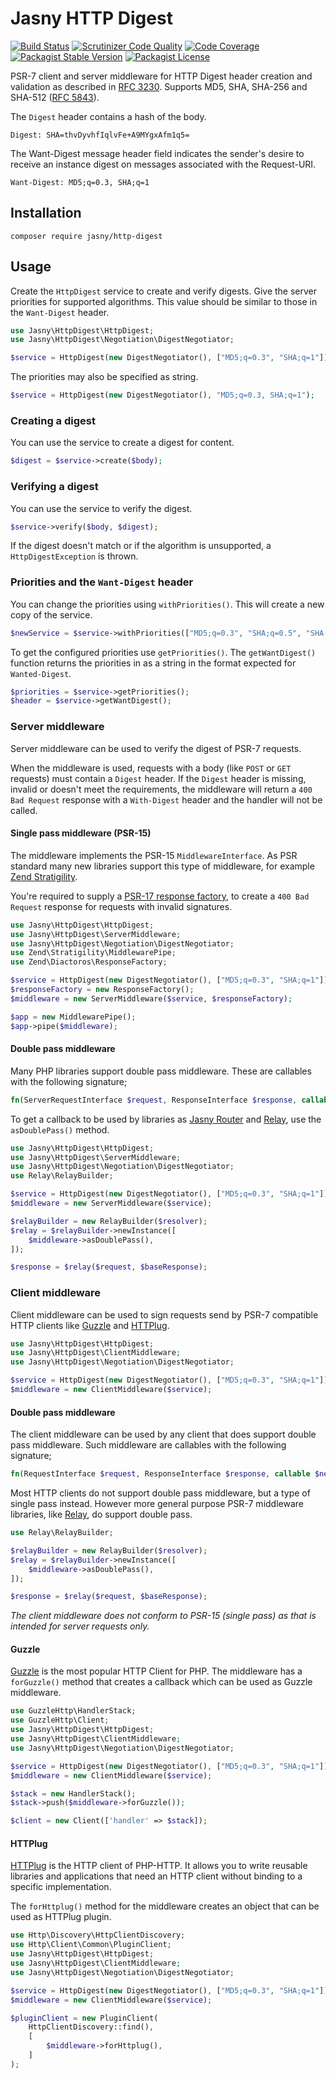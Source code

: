 Jasny HTTP Digest
===

[![Build Status](https://travis-ci.org/jasny/http-digest.svg?branch=master)](https://travis-ci.org/jasny/http-digest)
[![Scrutinizer Code Quality](https://scrutinizer-ci.com/g/jasny/http-digest/badges/quality-score.png?b=master)](https://scrutinizer-ci.com/g/jasny/http-digest/?branch=master)
[![Code Coverage](https://scrutinizer-ci.com/g/jasny/http-digest/badges/coverage.png?b=master)](https://scrutinizer-ci.com/g/jasny/http-digest/?branch=master)
[![Packagist Stable Version](https://img.shields.io/packagist/v/jasny/http-digest.svg)](https://packagist.org/packages/jasny/http-digest)
[![Packagist License](https://img.shields.io/packagist/l/jasny/http-digest.svg)](https://packagist.org/packages/jasny/http-digest)

PSR-7 client and server middleware for HTTP Digest header creation and validation as described in
[RFC 3230](https://tools.ietf.org/html/rfc3230). Supports MD5, SHA, SHA-256 and SHA-512
([RFC 5843](https://tools.ietf.org/html/rfc5843)).

The `Digest` header contains a hash of the body.

    Digest: SHA=thvDyvhfIqlvFe+A9MYgxAfm1q5=

The Want-Digest message header field indicates the sender's desire to receive an instance digest on messages associated
with the Request-URI.

    Want-Digest: MD5;q=0.3, SHA;q=1

Installation
---

    composer require jasny/http-digest

Usage
---

Create the `HttpDigest` service to create and verify digests. Give the server priorities for supported algorithms. This
value should be similar to those in the `Want-Digest` header.

```php
use Jasny\HttpDigest\HttpDigest;
use Jasny\HttpDigest\Negotiation\DigestNegotiator;

$service = HttpDigest(new DigestNegotiator(), ["MD5;q=0.3", "SHA;q=1"]);
```

The priorities may also be specified as string.

```php
$service = HttpDigest(new DigestNegotiator(), "MD5;q=0.3, SHA;q=1");
```

### Creating a digest

You can use the service to create a digest for content.

```php
$digest = $service->create($body);
```

### Verifying a digest

You can use the service to verify the digest.

```php
$service->verify($body, $digest);
```

If the digest doesn't match or if the algorithm is unsupported, a `HttpDigestException` is thrown.

### Priorities and the `Want-Digest` header

You can change the priorities using `withPriorities()`. This will create a new copy of the service.

```php
$newService = $service->withPriorities(["MD5;q=0.3", "SHA;q=0.5", "SHA-256;q=1"]);
```

To get the configured priorities use `getPriorities()`. The `getWantDigest()` function returns the priorities in as a
string in the format expected for `Wanted-Digest`.

```php
$priorities = $service->getPriorities();
$header = $service->getWantDigest();
```

### Server middleware

Server middleware can be used to verify the digest of PSR-7 requests.

When the middleware is used, requests with a body (like `POST` or `GET` requests) must contain a `Digest` header.
If the `Digest` header is missing, invalid or doesn't meet the requirements, the middleware will return a
`400 Bad Request` response with a `With-Digest` header and the handler will not be called.

#### Single pass middleware (PSR-15)

The middleware implements the PSR-15 `MiddlewareInterface`. As PSR standard many new libraries support this type of
middleware, for example [Zend Stratigility](https://docs.zendframework.com/zend-stratigility/). 

You're required to supply a [PSR-17 response factory](https://www.php-fig.org/psr/psr-17/#22-responsefactoryinterface),
to create a `400 Bad Request` response for requests with invalid signatures.

```php
use Jasny\HttpDigest\HttpDigest;
use Jasny\HttpDigest\ServerMiddleware;
use Jasny\HttpDigest\Negotiation\DigestNegotiator;
use Zend\Stratigility\MiddlewarePipe;
use Zend\Diactoros\ResponseFactory;

$service = HttpDigest(new DigestNegotiator(), ["MD5;q=0.3", "SHA;q=1"]);
$responseFactory = new ResponseFactory();
$middleware = new ServerMiddleware($service, $responseFactory);

$app = new MiddlewarePipe();
$app->pipe($middleware);
```

#### Double pass middleware

Many PHP libraries support double pass middleware. These are callables with the following signature;

```php
fn(ServerRequestInterface $request, ResponseInterface $response, callable $next): ResponseInterface
```

To get a callback to be used by libraries as [Jasny Router](https://github.com/jasny/router) and
[Relay](http://relayphp.com/), use the `asDoublePass()` method.

```php
use Jasny\HttpDigest\HttpDigest;
use Jasny\HttpDigest\ServerMiddleware;
use Jasny\HttpDigest\Negotiation\DigestNegotiator;
use Relay\RelayBuilder;

$service = HttpDigest(new DigestNegotiator(), ["MD5;q=0.3", "SHA;q=1"]);
$middleware = new ServerMiddleware($service);

$relayBuilder = new RelayBuilder($resolver);
$relay = $relayBuilder->newInstance([
    $middleware->asDoublePass(),
]);

$response = $relay($request, $baseResponse);
```

### Client middleware

Client middleware can be used to sign requests send by PSR-7 compatible HTTP clients like
[Guzzle](http://docs.guzzlephp.org) and [HTTPlug](http://docs.php-http.org).

```php
use Jasny\HttpDigest\HttpDigest;
use Jasny\HttpDigest\ClientMiddleware;
use Jasny\HttpDigest\Negotiation\DigestNegotiator;

$service = HttpDigest(new DigestNegotiator(), ["MD5;q=0.3", "SHA;q=1"]);
$middleware = new ClientMiddleware($service);
```

#### Double pass middleware

The client middleware can be used by any client that does support double pass middleware. Such middleware are callables
with the following signature;

```php
fn(RequestInterface $request, ResponseInterface $response, callable $next): ResponseInterface
```

Most HTTP clients do not support double pass middleware, but a type of single pass instead. However more general
purpose PSR-7 middleware libraries, like [Relay](http://relayphp.com/), do support double pass.

```php
use Relay\RelayBuilder;

$relayBuilder = new RelayBuilder($resolver);
$relay = $relayBuilder->newInstance([
    $middleware->asDoublePass(),
]);

$response = $relay($request, $baseResponse);
```

_The client middleware does not conform to PSR-15 (single pass) as that is intended for server requests only._

#### Guzzle

[Guzzle](http://docs.guzzlephp.org) is the most popular HTTP Client for PHP. The middleware has a `forGuzzle()` method
that creates a callback which can be used as Guzzle middleware.

```php
use GuzzleHttp\HandlerStack;
use GuzzleHttp\Client;
use Jasny\HttpDigest\HttpDigest;
use Jasny\HttpDigest\ClientMiddleware;
use Jasny\HttpDigest\Negotiation\DigestNegotiator;

$service = HttpDigest(new DigestNegotiator(), ["MD5;q=0.3", "SHA;q=1"]);
$middleware = new ClientMiddleware($service);

$stack = new HandlerStack();
$stack->push($middleware->forGuzzle());

$client = new Client(['handler' => $stack]);
```

#### HTTPlug

[HTTPlug](http://docs.php-http.org/en/latest/httplug/introduction.html) is the HTTP client of PHP-HTTP. It allows you
to write reusable libraries and applications that need an HTTP client without binding to a specific implementation.

The `forHttplug()` method for the middleware creates an object that can be used as HTTPlug plugin.

```php
use Http\Discovery\HttpClientDiscovery;
use Http\Client\Common\PluginClient;
use Jasny\HttpDigest\HttpDigest;
use Jasny\HttpDigest\ClientMiddleware;
use Jasny\HttpDigest\Negotiation\DigestNegotiator;

$service = HttpDigest(new DigestNegotiator(), ["MD5;q=0.3", "SHA;q=1"]);
$middleware = new ClientMiddleware($service);

$pluginClient = new PluginClient(
    HttpClientDiscovery::find(),
    [
        $middleware->forHttplug(),
    ]
);
```

